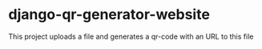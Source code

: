 # django-qr-generator-website
This project uploads a file and generates a qr-code with an URL to this file
